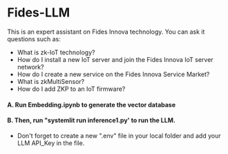 # Fides-LLM

This is an expert assistant on Fides Innova technology. You can ask it questions such as:
* What is zk-IoT technology?
* How do I install a new IoT server and join the Fides Innova IoT server network?
* How do I create a new service on the Fides Innova Service Market?
* What is zkMultiSensor?
* How do I add ZKP to an IoT firmware?

#### A. Run Embedding.ipynb to generate the vector database
#### B. Then, run "systemlit run inference1.py' to run the LLM.
* Don't forget to create a new ".env" file in your local folder and add your LLM API_Key in the file.
